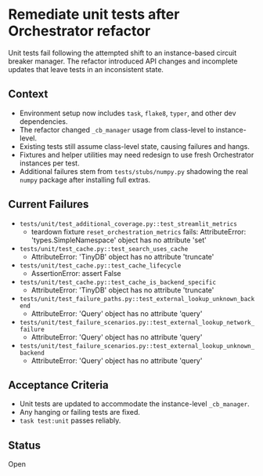 # Remediate unit tests after Orchestrator refactor

Unit tests fail following the attempted shift to an instance-based circuit
breaker manager. The refactor introduced API changes and incomplete updates that
leave tests in an inconsistent state.

## Context
- Environment setup now includes `task`, `flake8`, `typer`, and other dev
  dependencies.
- The refactor changed `_cb_manager` usage from class-level to instance-level.
- Existing tests still assume class-level state, causing failures and hangs.
- Fixtures and helper utilities may need redesign to use fresh Orchestrator
  instances per test.
- Additional failures stem from `tests/stubs/numpy.py` shadowing the real
  `numpy` package after installing full extras.

## Current Failures
- `tests/unit/test_additional_coverage.py::test_streamlit_metrics`
  - teardown fixture `reset_orchestration_metrics` fails: AttributeError: 'types.SimpleNamespace' object has no attribute 'set'
- `tests/unit/test_cache.py::test_search_uses_cache`
  - AttributeError: 'TinyDB' object has no attribute 'truncate'
- `tests/unit/test_cache.py::test_cache_lifecycle`
  - AssertionError: assert False
- `tests/unit/test_cache.py::test_cache_is_backend_specific`
  - AttributeError: 'TinyDB' object has no attribute 'truncate'
- `tests/unit/test_failure_paths.py::test_external_lookup_unknown_backend`
  - AttributeError: 'Query' object has no attribute 'query'
- `tests/unit/test_failure_scenarios.py::test_external_lookup_network_failure`
  - AttributeError: 'Query' object has no attribute 'query'
- `tests/unit/test_failure_scenarios.py::test_external_lookup_unknown_backend`
  - AttributeError: 'Query' object has no attribute 'query'

## Acceptance Criteria
- Unit tests are updated to accommodate the instance-level `_cb_manager`.
- Any hanging or failing tests are fixed.
- `task test:unit` passes reliably.

## Status
Open

